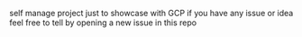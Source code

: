 self manage project just to showcase with GCP if you have any issue or idea feel free to tell by opening a new issue in this repo
